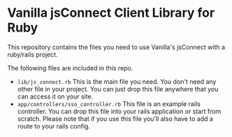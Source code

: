 # Vanilla jsConnect Client Library for Ruby #

This repository contains the files you need to use Vanilla's jsConnect with a ruby/rails project.

The following files are included in this repo.

* `lib/js_connect.rb`
  This is the main file you need. You don't need any other file in your project. You can just drop this file anywhere that you can access it on your site.
* `app/controllers/sso_controller.rb`
  This file is an example rails controller. You can drop this file into your rails application or start from scratch.
  Please note that if you use this file you'll also have to add a route to your rails config.